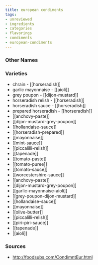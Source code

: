 ```yaml
---
title: european condiments
tags:
- unreviewed
- ingredients
- categories
- flavorings
- condiments
- european-condiments
---
```



### Other Names


### Varieties

* chrain - [[horseradish]]
* garlic mayonnaise - [[aioli]]
* grey poupon - [[dijon-mustard]]
* horseradish relish - [[horseradish]]
* horseradish sauce - [[horseradish]]
* prepared horseradish - [[horseradish]]
* [[anchovy-paste]]
* [[dijon-mustard-grey-poupon]]
* [[hollandaise-sauce]]
* [[horseradish-prepared]]
* [[mayonnaise]]
* [[mint-sauce]]
* [[piccalilli-relish]]
* [[tapenade]]
* [[tomato-paste]]
* [[tomato-puree]]
* [[tomato-sauce]]
* [[worcestershire-sauce]]
* [[anchovy-paste]]
* [[dijon-mustard-grey-poupon]]
* [[garlic-mayonnaise-aioli]]
* [[grey-poupon-dijon-mustard]]
* [[hollandaise-sauce]]
* [[mayonnaise]]
* [[olive-butter]]
* [[piccalilli-relish]]
* [[piri-piri-sauce]]
* [[tapenade]]
* [[aioli]]

### Sources
* http://foodsubs.com/CondimntEur.html
